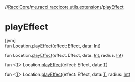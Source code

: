 //[RacciCore](../../index.md)/[me.racci.raccicore.utils.extensions](index.md)/[playEffect](play-effect.md)

# playEffect

[jvm]\
fun Location.[playEffect](play-effect.md)(effect: Effect, data: [Int](https://kotlinlang.org/api/latest/jvm/stdlib/kotlin/-int/index.html))

fun Location.[playEffect](play-effect.md)(effect: Effect, data: [Int](https://kotlinlang.org/api/latest/jvm/stdlib/kotlin/-int/index.html), radius: [Int](https://kotlinlang.org/api/latest/jvm/stdlib/kotlin/-int/index.html))

fun &lt;[T](play-effect.md)&gt; Location.[playEffect](play-effect.md)(effect: Effect, data: [T](play-effect.md))

fun &lt;[T](play-effect.md)&gt; Location.[playEffect](play-effect.md)(effect: Effect, data: [T](play-effect.md), radius: [Int](https://kotlinlang.org/api/latest/jvm/stdlib/kotlin/-int/index.html))
